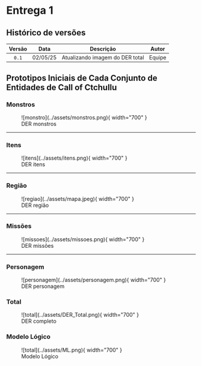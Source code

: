 # Entrega 1

## Histórico de versões

| Versão |    Data    | Descrição               | Autor                                                                                                                 |
| :----: | :--------: | ----------------------- | --------------------------------------------------------------------------------------------------------------------- |
| `0.1`  | 02/05/25 |  Atualizando imagem do DER total  |        Equipe                |


## Prototipos Iniciais de Cada Conjunto de Entidades de Call of Ctchullu
### Monstros
<figure markdown="span">
  ![monstro](../assets/monstros.png){ width="700" }
  <figcaption>DER monstros</figcaption>
</figure>

---

### Itens
<figure markdown="span">
  ![itens](../assets/itens.png){ width="700" }
  <figcaption>DER itens</figcaption>
</figure>

---

### Região
<figure markdown="span">
  ![regiao](../assets/mapa.jpeg){ width="700" }
  <figcaption>DER região</figcaption>
</figure>

---

### Missões
<figure markdown="span">
  ![missoes](../assets/missoes.png){ width="700" }
  <figcaption>DER missões</figcaption>
</figure>

---

### Personagem
<figure markdown="span">
  ![personagem](../assets/personagem.png){ width="700" }
  <figcaption>DER personagem</figcaption>
</figure>

### Total
<figure markdown="span">
  ![total](../assets/DER_Total.png){ width="700" }
  <figcaption>DER completo</figcaption>
</figure>

### Modelo Lógico
<figure markdown="span">
  ![total](../assets/ML.png){ width="700" }
  <figcaption>Modelo Lógico</figcaption>
</figure>

